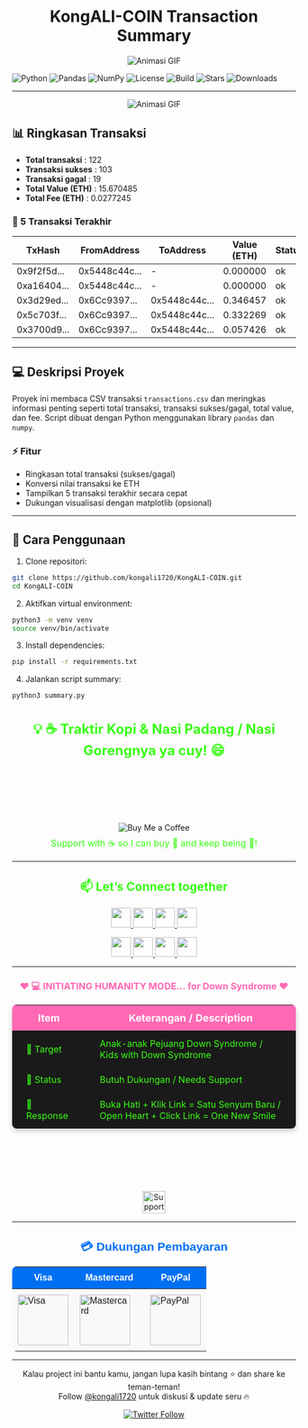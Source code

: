 <h1 align="center">KongALI-COIN Transaction Summary</h1>

<p align="center">
  <img src="https://media1.giphy.com/media/v1.Y2lkPTc5MGI3NjExeGt4NGV0Zm5ka3dwdjVldXozZ3lpN251Y2U2dDNvbDEwZ285NTh1YyZlcD12MV9pbnRlcm5hbF9naWZfYnlfaWQmY3Q9Zw/nw5nSPVWYiG4eXCafF/giphy.gif" alt="Animasi GIF" />
</p>


![Python](https://img.shields.io/badge/python-3.12-blue)
![Pandas](https://img.shields.io/badge/pandas-installed-brightgreen)
![NumPy](https://img.shields.io/badge/numpy-installed-orange)
![License](https://img.shields.io/badge/license-MIT-lightgrey)
![Build](https://img.shields.io/github/actions/workflow/status/kongali1720/KongALI-COIN/python-app.yml?branch=main)
![Stars](https://img.shields.io/github/stars/kongali1720/KongALI-COIN)
![Downloads](https://img.shields.io/github/downloads/kongali1720/KongALI-COIN/total)

---

<p align="center">
  <img src="https://media4.giphy.com/media/v1.Y2lkPTc5MGI3NjExd3VkM2p5ZHU1ZnV2Znh3ejFvNGMxNmlsamNmN3ZtenViM3pnc3lkaiZlcD12MV9pbnRlcm5hbF9naWZfYnlfaWQmY3Q9Zw/rFqkAuhjFofwSbJz1F/giphy.gif" alt="Animasi GIF" />
</p>



## 📊 Ringkasan Transaksi

- **Total transaksi**   : 122  
- **Transaksi sukses**  : 103  
- **Transaksi gagal**   : 19  
- **Total Value (ETH)** : 15.670485  
- **Total Fee (ETH)**   : 0.0277245  

### 🔹 5 Transaksi Terakhir

| TxHash | FromAddress | ToAddress | Value (ETH) | Status |
|--------|------------|----------|-------------|--------|
| 0x9f2f5d... | 0x5448c44c... | - | 0.000000 | ok |
| 0xa16404... | 0x5448c44c... | - | 0.000000 | ok |
| 0x3d29ed... | 0x6Cc9397... | 0x5448c44c... | 0.346457 | ok |
| 0x5c703f... | 0x6Cc9397... | 0x5448c44c... | 0.332269 | ok |
| 0x3700d9... | 0x6Cc9397... | 0x5448c44c... | 0.057426 | ok |

---

## 💻 Deskripsi Proyek

Proyek ini membaca CSV transaksi `transactions.csv` dan meringkas informasi penting seperti total transaksi, transaksi sukses/gagal, total value, dan fee. Script dibuat dengan Python menggunakan library `pandas` dan `numpy`.  

### ⚡ Fitur

- Ringkasan total transaksi (sukses/gagal)  
- Konversi nilai transaksi ke ETH  
- Tampilkan 5 transaksi terakhir secara cepat  
- Dukungan visualisasi dengan matplotlib (opsional)  

---

## 📂 Cara Penggunaan

1. Clone repositori:

```bash
git clone https://github.com/kongali1720/KongALI-COIN.git
cd KongALI-COIN
```

2. Aktifkan virtual environment:

```bash
python3 -m venv venv
source venv/bin/activate
```

3. Install dependencies:

```bash
pip install -r requirements.txt
```

4. Jalankan script summary:

```bash
python3 summary.py
```


<h3 align="center" style="color:#39ff14; font-size:1.5rem;">
💡 ☕ Traktir Kopi & Nasi Padang / Nasi Gorengnya ya cuy! 😄
</h3>

<div align="center">

<p style="color:#ffffff; font-size:1.1rem;">
Dukung terus biar semangat bikin karya edukatif lainnya...  
Keep supporting so I stay motivated to create more educational works!
</p>

<a href="https://www.paypal.com/paypalme/bungtempong99" target="_blank" style="text-decoration:none;">
  <img 
    src="https://img.shields.io/badge/Buy%20Me%20a%20Coffee-☕-FF6600?style=for-the-badge&logo=paypal&logoColor=white" 
    alt="Buy Me a Coffee" 
    style="margin-top:10px;"
  />
</a>

<p style="color:#39ff14; font-size:1rem; margin-top:8px;">
Support with ☕ so I can buy 🍜 and keep being 🧠!
</p>

</div>

---

<h2 align="center" style="color:#39ff14;">📫 Let’s Connect together</h2>

<p align="center">
  <a href="https://github.com/kongali1720" target="_blank">
    <img src="https://img.shields.io/badge/GitHub-kongali1720-39ff14?style=for-the-badge&logo=github&logoColor=white" height="35">
  </a>
  <a href="mailto:admin@kongali1720.com">
    <img src="https://img.shields.io/badge/Email-admin@kongali1720.com-DAF7A6?style=for-the-badge&logo=gmail&logoColor=white" height="35">
  </a>
  <a href="https://discord.gg/dXM88zFU" target="_blank">
    <img src="https://img.shields.io/badge/Discord-kongali1720_32854-7289DA?style=for-the-badge&logo=discord&logoColor=white" height="35">
  </a>
  <a href="https://www.instagram.com/kongali1720/" target="_blank">
    <img src="https://img.shields.io/badge/Instagram-kongali-E1306C?style=for-the-badge&logo=instagram&logoColor=white" height="35">
  </a>
</p>

<p align="center">
  <a href="https://x.com/Kongali1720" target="_blank">
    <img src="https://img.shields.io/badge/X-@KongAli50422468-1DA1F2?style=for-the-badge&logo=twitter&logoColor=white" height="35">
  </a>
  <a href="https://younext.cloud" target="_blank">
    <img src="https://img.shields.io/badge/Web-Interactive-younext?style=for-the-badge&logo=web&logoColor=white" height="35">
  </a>
  <a href="https://kongali1720.com" target="_blank">
    <img src="https://img.shields.io/badge/Portfolio-kongali1720-FF69B4?style=for-the-badge&logo=portfolio&logoColor=white" height="35">
  </a>
  <a href="https://wa.me/447440014278" target="_blank">
    <img src="https://img.shields.io/badge/WhatsApp-+44_7440014278-25D366?style=for-the-badge&logo=whatsapp&logoColor=white" height="35">
  </a>
</p>


---

<h3 align="center" style="color:#ff69b4;">❤️ 💻 INITIATING HUMANITY MODE... for Down Syndrome ❤️</h3>

<div align="center">

<table style="margin: 0 auto; border-collapse: collapse; box-shadow: 0 4px 10px rgba(0,0,0,0.2); border-radius: 8px; overflow: hidden;">
  <thead style="background-color:#ff69b4; color:white;">
    <tr>
      <th style="padding: 12px 25px; font-size: 18px;">Item</th>
      <th style="padding: 12px 25px; font-size: 18px;">Keterangan / Description</th>
    </tr>
  </thead>
  <tbody style="background-color:#1a1a1a; color:#39ff14;">
    <tr>
      <td style="padding: 12px 25px;">🎯 Target</td>
      <td style="padding: 12px 25px;">Anak-anak Pejuang Down Syndrome / Kids with Down Syndrome</td>
    </tr>
    <tr>
      <td style="padding: 12px 25px;">📡 Status</td>
      <td style="padding: 12px 25px;">Butuh Dukungan / Needs Support</td>
    </tr>
    <tr>
      <td style="padding: 12px 25px;">🧠 Response</td>
      <td style="padding: 12px 25px;">Buka Hati + Klik Link = Satu Senyum Baru / Open Heart + Click Link = One New Smile</td>
    </tr>
  </tbody>
</table>

<p align="center" style="margin-top:15px; color:white; font-size:1rem;">
Mereka bukan berbeda — mereka dilahirkan untuk mengajarkan dunia tentang cinta yang murni dan kesabaran yang luar biasa.<br>
They are not different — they were born to teach the world pure love and extraordinary patience.
</p>

<p align="center" style="margin-top: 15px;">
  <a href="https://mydonation4ds.github.io/" target="_blank" style="display: inline-block; text-decoration:none;">
    <img 
      src="https://img.shields.io/badge/SUPPORT--NOW-%23FF6600?style=for-the-badge&logo=heart&logoColor=white&labelColor=FF6600&color=FF4500&logoWidth=15" 
      alt="Support Now" 
      style="height: 40px;"
    />
  </a>
</p>

---

<section align="center" style="font-family: Arial, sans-serif;">

<h2 style="margin-bottom: 15px; color: #0070f3;">💳 Dukungan Pembayaran</h2>

<table align="center" style="margin: 0 auto; border-collapse: collapse; border-radius: 8px; overflow: hidden;">
  <thead style="background-color: #0070f3; color: white;">
    <tr>
      <th style="padding: 10px 20px; font-size: 16px;">Visa</th>
      <th style="padding: 10px 20px; font-size: 16px;">Mastercard</th>
      <th style="padding: 10px 20px; font-size: 16px;">PayPal</th>
    </tr>
  </thead>
  <tbody style="background-color: #f9f9f9;">
    <tr>
      <td style="padding: 10px;">
        <img src="https://upload.wikimedia.org/wikipedia/commons/thumb/4/41/Visa_Logo.png/120px-Visa_Logo.png" alt="Visa" width="90" />
      </td>
      <td style="padding: 10px;">
        <img src="https://upload.wikimedia.org/wikipedia/commons/thumb/2/2a/Mastercard-logo.svg/120px-Mastercard-logo.svg.png" alt="Mastercard" width="90" />
      </td>
      <td style="padding: 10px;">
        <img src="https://upload.wikimedia.org/wikipedia/commons/thumb/3/39/PayPal_logo.svg/120px-PayPal_logo.svg.png" alt="PayPal" width="90" />
      </td>
    </tr>
  </tbody>
</table>

</section>

---

<p align="center" style="margin-top: 15px;">
  Kalau project ini bantu kamu, jangan lupa kasih bintang ⭐ dan share ke teman-teman!<br>
  Follow <a href="https://twitter.com/kongali1720" target="_blank">@kongali1720</a> untuk diskusi & update seru 🔥
</p>

<p align="center" style="margin-top: 10px;">
  <a href="https://twitter.com/kongali1720" target="_blank">
    <img src="https://img.shields.io/twitter/follow/kongali1720?style=social" alt="Twitter Follow" />
  </a>
</p>


